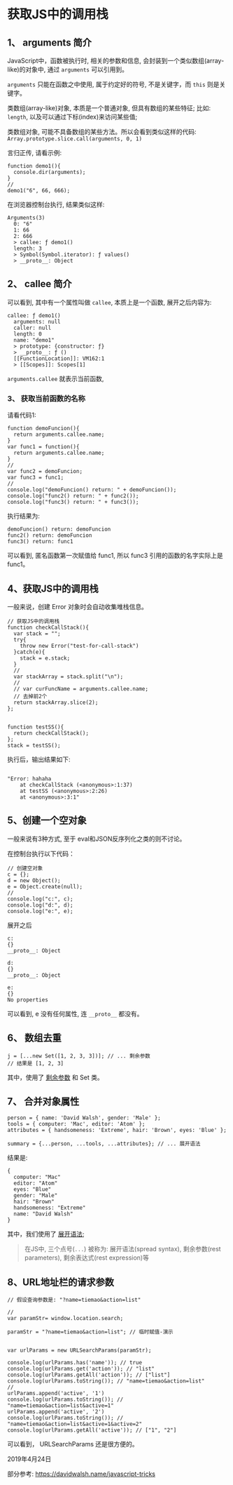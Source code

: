 # 获取JS中的调用栈

## 1、 arguments 简介

JavaScript中，函数被执行时, 相关的参数和信息, 会封装到一个类似数组(array-like)的对象中, 通过 `arguments` 可以引用到。

`arguments` 只能在函数之中使用, 属于约定好的符号, 不是关键字，而 `this` 则是关键字。

类数组(array-like)对象, 本质是一个普通对象, 但具有数组的某些特征; 比如:  `length`, 以及可以通过下标(index)来访问某些值; 

类数组对象, 可能不具备数组的某些方法。所以会看到类似这样的代码: `Array.prototype.slice.call(arguments, 0, 1)`

言归正传, 请看示例:

```
function demo1(){
  console.dir(arguments);
}
//
demo1("6", 66, 666);

```

在浏览器控制台执行, 结果类似这样:

```
Arguments(3)
  0: "6"
  1: 66
  2: 666
  > callee: ƒ demo1()
  length: 3
  > Symbol(Symbol.iterator): ƒ values()
  > __proto__: Object
```

## 2、 callee 简介

可以看到, 其中有一个属性叫做 `callee`,  本质上是一个函数, 展开之后内容为:

```
callee: ƒ demo1()
  arguments: null
  caller: null
  length: 0
  name: "demo1"
  > prototype: {constructor: ƒ}
  > __proto__: ƒ ()
  [[FunctionLocation]]: VM162:1
  > [[Scopes]]: Scopes[1]
```

`arguments.callee` 就表示当前函数, 



### 3、 获取当前函数的名称

请看代码1:

```
function demoFuncion(){
  return arguments.callee.name;
}
var func1 = function(){
  return arguments.callee.name;
}
//
var func2 = demoFuncion;
var func3 = func1;
//
console.log("demoFuncion() return: " + demoFuncion());
console.log("func2() return: " + func2());
console.log("func3() return: " + func3());
```


执行结果为:

```
demoFuncion() return: demoFuncion
func2() return: demoFuncion
func3() return: func1
```

可以看到, 匿名函数第一次赋值给 func1, 所以 func3 引用的函数的名字实际上是 func1。



## 4、获取JS中的调用栈

一般来说，创建 Error 对象时会自动收集堆栈信息。

```
// 获取JS中的调用栈
function checkCallStack(){
  var stack = "";
  try{
    throw new Error("test-for-call-stack")
  }catch(e){
    stack = e.stack;
  }
  //
  var stackArray = stack.split("\n");
  //
  // var curFuncName = arguments.callee.name;
  // 去掉前2个
  return stackArray.slice(2);
};


function testSS(){
  return checkCallStack();
};
stack = testSS();
```

执行后，输出结果如下:

```

"Error: hahaha
    at checkCallStack (<anonymous>:1:37)
    at testSS (<anonymous>:2:26)
    at <anonymous>:3:1"
```


## 5、创建一个空对象



一般来说有3种方式, 至于 eval和JSON反序列化之类的则不讨论。

在控制台执行以下代码：

```
// 创建空对象
c = {};
d = new Object();
e = Object.create(null);
//
console.log("c:", c);
console.log("d:", d);
console.log("e:", e);
```

展开之后

```
c: 
{}
__proto__: Object

d: 
{}
__proto__: Object

e: 
{}
No properties

```

可以看到, e 没有任何属性, 连 `__proto__` 都没有。


## 6、 数组去重

```
j = [...new Set([1, 2, 3, 3])]; // ... 剩余参数
// 结果是 [1, 2, 3]
```

其中，使用了 [剩余参数](https://developer.mozilla.org/zh-CN/docs/Web/JavaScript/Reference/Functions/Rest_parameters) 和 Set 类。


## 7、 合并对象属性

```
person = { name: 'David Walsh', gender: 'Male' };
tools = { computer: 'Mac', editor: 'Atom' };
attributes = { handsomeness: 'Extreme', hair: 'Brown', eyes: 'Blue' };

summary = {...person, ...tools, ...attributes}; // ... 展开语法
```

结果是:

```
{
  computer: "Mac"
  editor: "Atom"
  eyes: "Blue"
  gender: "Male"
  hair: "Brown"
  handsomeness: "Extreme"
  name: "David Walsh"
}
```

其中，我们使用了 [展开语法](https://developer.mozilla.org/zh-CN/docs/Web/JavaScript/Reference/Operators/Spread_syntax);

> 在JS中, 三个点号(`...`) 被称为: 展开语法(spread syntax), 剩余参数(rest parameters), 剩余表达式(rest expression)等


## 8、URL地址栏的请求参数


```
// 假设查询参数是: "?name=tiemao&action=list"

//
var paramStr= window.location.search;

paramStr = "?name=tiemao&action=list"; // 临时赋值-演示


var urlParams = new URLSearchParams(paramStr);

console.log(urlParams.has('name')); // true
console.log(urlParams.get('action')); // "list"
console.log(urlParams.getAll('action')); // ["list"]
console.log(urlParams.toString()); // "name=tiemao&action=list"
//
urlParams.append('active', '1')
console.log(urlParams.toString()); // "name=tiemao&action=list&active=1"
urlParams.append('active', '2')
console.log(urlParams.toString()); // "name=tiemao&action=list&active=1&active=2"
console.log(urlParams.getAll('active')); // ["1", "2"]
```

可以看到， URLSearchParams 还是很方便的。



2019年4月24日

部分参考: <https://davidwalsh.name/javascript-tricks>
